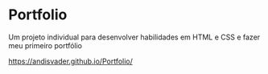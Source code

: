 # Portfolio

Um projeto individual para desenvolver habilidades em HTML e CSS e fazer meu primeiro portfólio

https://andisvader.github.io/Portfolio/
